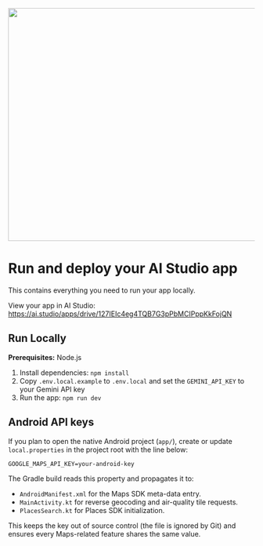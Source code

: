 <div align="center">
<img width="1200" height="475" alt="GHBanner" src="https://github.com/user-attachments/assets/0aa67016-6eaf-458a-adb2-6e31a0763ed6" />
</div>

# Run and deploy your AI Studio app

This contains everything you need to run your app locally.

View your app in AI Studio: https://ai.studio/apps/drive/127IEIc4eg4TQB7G3pPbMCIPppKkFojQN

## Run Locally

**Prerequisites:**  Node.js


1. Install dependencies:
   `npm install`
2. Copy `.env.local.example` to `.env.local` and set the `GEMINI_API_KEY` to your Gemini API key
3. Run the app:
   `npm run dev`

## Android API keys

If you plan to open the native Android project (`app/`), create or update `local.properties` in the project root with the line below:

```
GOOGLE_MAPS_API_KEY=your-android-key
```

The Gradle build reads this property and propagates it to:

- `AndroidManifest.xml` for the Maps SDK meta-data entry.
- `MainActivity.kt` for reverse geocoding and air-quality tile requests.
- `PlacesSearch.kt` for Places SDK initialization.

This keeps the key out of source control (the file is ignored by Git) and ensures every Maps-related feature shares the same value.
